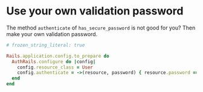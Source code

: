 # Use your own validation password

The method `authenticate` of `has_secure_password` is not good for you? Then make your own validation password.

```rb
# frozen_string_literal: true

Rails.application.config.to_prepare do
  AuthRails.configure do |config|
    config.resource_class = User
    config.authenticate = ->(resource, password) { resource.password == password }
  end
end
```
